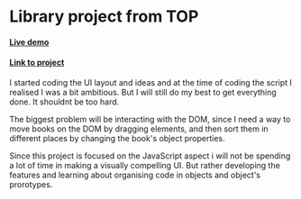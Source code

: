# Library project from TOP

#### [Live demo](https://tomcoso.github.io/library/)
#### [Link to project](https://www.theodinproject.com/lessons/node-path-javascript-library)

I started coding the UI layout and ideas and at the time of coding the script I realised I was a bit ambitious. But I will still do my best to get everything done. It shouldnt be too hard.

The biggest problem will be interacting with the DOM, since I need a way to move books on the DOM by dragging elements, and then sort them in different places by changing the book's object properties.

Since this project is focused on the JavaScript aspect i will not be spending a lot of time in making a visually compelling UI. But rather developing the features and learning about organising code in objects and object's prorotypes.
